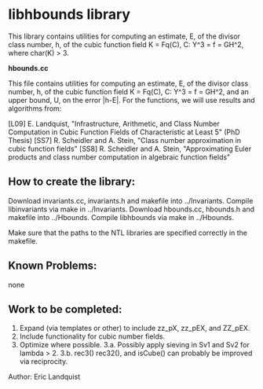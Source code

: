 # libhbounds library

  This library contains utilities for computing an estimate, E, of the divisor class number, h, of the cubic function field K = Fq(C), C: Y^3 = f = GH^2, where char(K) > 3.

   **hbounds.cc**

   This file contains utilities for computing an estimate, E, of 
   the divisor class number, h, of the cubic function field K = Fq(C), 
   C: Y^3 = f = GH^2, and an upper bound, U, on the error |h-E|. 
   For the functions, we will use results and algorithms from:

   [L09] E. Landquist, "Infrastructure, Arithmetic, and Class Number
                        Computation in Cubic Function Fields of 
			Characteristic at Least 5" (PhD Thesis)
   [SS7] R. Scheidler and A. Stein, "Class number approximation in 
                      cubic function fields"
   [SS8] R. Scheidler and A. Stein, "Approximating Euler products 
                      and class number computation in algebraic 
                      function fields"
   
   How to create the library:
   --------------------------
   Download invariants.cc, invariants.h and makefile into ../Invariants.
   Compile libinvariants via make in ../Invariants.
   Download hbounds.cc, hbounds.h and makefile 
      into ../Hbounds.
   Compile libhbounds via make in ../Hbounds.

   Make sure that the paths to the NTL libraries are
   specified correctly in the makefile.
   
   Known Problems: 
   ---------------
   none
   
   Work to be completed:
   ---------------------
   1. Expand (via templates or other) to include zz_pX, zz_pEX, and ZZ_pEX.  
   2. Include functionality for cubic number fields.
   3. Optimize where possible.
   3.a. Possibly apply sieving in Sv1 and Sv2 for lambda > 2.
   3.b. rec3() rec32(), and isCube() can probably be improved via reciprocity.

   Author: 
   Eric Landquist
